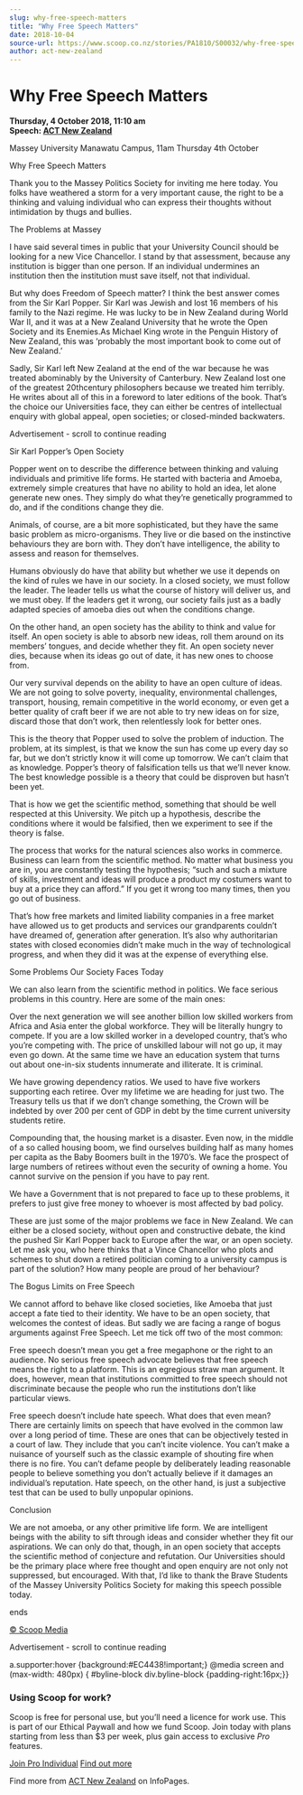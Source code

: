 ```yaml
---
slug: why-free-speech-matters
title: "Why Free Speech Matters"
date: 2018-10-04
source-url: https://www.scoop.co.nz/stories/PA1810/S00032/why-free-speech-matters.htm
author: act-new-zealand
---
```

Why Free Speech Matters
=======================

**Thursday, 4 October 2018, 11:10 am**  
**Speech: [ACT New Zealand](https://info.scoop.co.nz/ACT_New_Zealand)**

  
Massey University Manawatu Campus, 11am Thursday 4th October

Why Free Speech Matters

Thank you to the Massey Politics Society for inviting me here today. You folks have weathered a storm for a very important cause, the right to be a thinking and valuing individual who can express their thoughts without intimidation by thugs and bullies.

The Problems at Massey

I have said several times in public that your University Council should be looking for a new Vice Chancellor. I stand by that assessment, because any institution is bigger than one person. If an individual undermines an institution then the institution must save itself, not that individual.

But why does Freedom of Speech matter? I think the best answer comes from the Sir Karl Popper. Sir Karl was Jewish and lost 16 members of his family to the Nazi regime. He was lucky to be in New Zealand during World War II, and it was at a New Zealand University that he wrote the Open Society and its Enemies.As Michael King wrote in the Penguin History of New Zealand, this was ‘probably the most important book to come out of New Zealand.’

Sadly, Sir Karl left New Zealand at the end of the war because he was treated abominably by the University of Canterbury. New Zealand lost one of the greatest 20thcentury philosophers because we treated him terribly. He writes about all of this in a foreword to later editions of the book. That’s the choice our Universities face, they can either be centres of intellectual enquiry with global appeal, open societies; or closed-minded backwaters.

Advertisement - scroll to continue reading





Sir Karl Popper’s Open Society

Popper went on to describe the difference between thinking and valuing individuals and primitive life forms. He started with bacteria and Amoeba, extremely simple creatures that have no ability to hold an idea, let alone generate new ones. They simply do what they’re genetically programmed to do, and if the conditions change they die.

Animals, of course, are a bit more sophisticated, but they have the same basic problem as micro-organisms. They live or die based on the instinctive behaviours they are born with. They don’t have intelligence, the ability to assess and reason for themselves.

Humans obviously do have that ability but whether we use it depends on the kind of rules we have in our society. In a closed society, we must follow the leader. The leader tells us what the course of history will deliver us, and we must obey. If the leaders get it wrong, our society fails just as a badly adapted species of amoeba dies out when the conditions change.

On the other hand, an open society has the ability to think and value for itself. An open society is able to absorb new ideas, roll them around on its members’ tongues, and decide whether they fit. An open society never dies, because when its ideas go out of date, it has new ones to choose from.

Our very survival depends on the ability to have an open culture of ideas. We are not going to solve poverty, inequality, environmental challenges, transport, housing, remain competitive in the world economy, or even get a better quality of craft beer if we are not able to try new ideas on for size, discard those that don’t work, then relentlessly look for better ones.

This is the theory that Popper used to solve the problem of induction. The problem, at its simplest, is that we know the sun has come up every day so far, but we don’t strictly know it will come up tomorrow. We can’t claim that as knowledge. Popper’s theory of falsification tells us that we’ll never know. The best knowledge possible is a theory that could be disproven but hasn’t been yet.

That is how we get the scientific method, something that should be well respected at this University. We pitch up a hypothesis, describe the conditions where it would be falsified, then we experiment to see if the theory is false.

The process that works for the natural sciences also works in commerce. Business can learn from the scientific method. No matter what business you are in, you are constantly testing the hypothesis; “such and such a mixture of skills, investment and ideas will produce a product my costumers want to buy at a price they can afford.” If you get it wrong too many times, then you go out of business.

That’s how free markets and limited liability companies in a free market have allowed us to get products and services our grandparents couldn’t have dreamed of, generation after generation. It’s also why authoritarian states with closed economies didn’t make much in the way of technological progress, and when they did it was at the expense of everything else.

Some Problems Our Society Faces Today

We can also learn from the scientific method in politics. We face serious problems in this country. Here are some of the main ones:

Over the next generation we will see another billion low skilled workers from Africa and Asia enter the global workforce. They will be literally hungry to compete. If you are a low skilled worker in a developed country, that’s who you’re competing with. The price of unskilled labour will not go up, it may even go down. At the same time we have an education system that turns out about one-in-six students innumerate and illiterate. It is criminal.

We have growing dependency ratios. We used to have five workers supporting each retiree. Over my lifetime we are heading for just two. The Treasury tells us that if we don’t change something, the Crown will be indebted by over 200 per cent of GDP in debt by the time current university students retire.

Compounding that, the housing market is a disaster. Even now, in the middle of a so called housing boom, we find ourselves building half as many homes per capita as the Baby Boomers built in the 1970’s. We face the prospect of large numbers of retirees without even the security of owning a home. You cannot survive on the pension if you have to pay rent.

We have a Government that is not prepared to face up to these problems, it prefers to just give free money to whoever is most affected by bad policy.

These are just some of the major problems we face in New Zealand. We can either be a closed society, without open and constructive debate, the kind the pushed Sir Karl Popper back to Europe after the war, or an open society. Let me ask you, who here thinks that a Vince Chancellor who plots and schemes to shut down a retired politician coming to a university campus is part of the solution? How many people are proud of her behaviour?

The Bogus Limits on Free Speech

We cannot afford to behave like closed societies, like Amoeba that just accept a fate tied to their identity. We have to be an open society, that welcomes the contest of ideas. But sadly we are facing a range of bogus arguments against Free Speech. Let me tick off two of the most common:

Free speech doesn’t mean you get a free megaphone or the right to an audience. No serious free speech advocate believes that free speech means the right to a platform. This is an egregious straw man argument. It does, however, mean that institutions committed to free speech should not discriminate because the people who run the institutions don’t like particular views.

Free speech doesn’t include hate speech. What does that even mean? There are certainly limits on speech that have evolved in the common law over a long period of time. These are ones that can be objectively tested in a court of law. They include that you can’t incite violence. You can’t make a nuisance of yourself such as the classic example of shouting fire when there is no fire. You can’t defame people by deliberately leading reasonable people to believe something you don’t actually believe if it damages an individual’s reputation. Hate speech, on the other hand, is just a subjective test that can be used to bully unpopular opinions.

Conclusion

We are not amoeba, or any other primitive life form. We are intelligent beings with the ability to sift through ideas and consider whether they fit our aspirations. We can only do that, though, in an open society that accepts the scientific method of conjecture and refutation. Our Universities should be the primary place where free thought and open enquiry are not only not suppressed, but encouraged. With that, I’d like to thank the Brave Students of the Massey University Politics Society for making this speech possible today.

ends

[© Scoop Media](http://www.scoop.co.nz/about/terms.html)  

Advertisement - scroll to continue reading



a.supporter:hover {background:#EC4438!important;} @media screen and (max-width: 480px) { #byline-block div.byline-block {padding-right:16px;}}

### Using Scoop for work?

Scoop is free for personal use, but you’ll need a licence for work use. This is part of our Ethical Paywall and how we fund Scoop. Join today with plans starting from less than $3 per week, plus gain access to exclusive _Pro_ features.  
  
[Join Pro Individual](https://pro.scoop.co.nz/Individual/?from=ProIn24) [Find out more](https://pro.scoop.co.nz/using-scoop-for-work/?from=ProIn24)

Find more from [ACT New Zealand](https://info.scoop.co.nz/ACT_New_Zealand) on InfoPages.